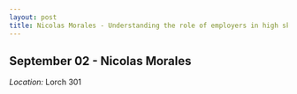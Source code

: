 ```yaml
---
layout: post
title: Nicolas Morales - Understanding the role of employers in high skilled immigration (September 02)
---
```

## September 02 - Nicolas Morales

*Location:* Lorch 301



